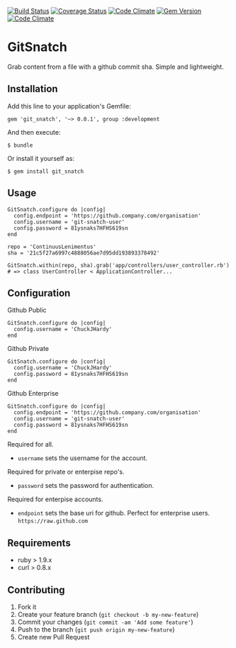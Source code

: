 [![Build Status](https://travis-ci.org/ChuckJHardy/GitSnatch.png?branch=master)](https://travis-ci.org/ChuckJHardy/GitSnatch) [![Coverage Status](https://coveralls.io/repos/ChuckJHardy/GitSnatch/badge.png)](https://coveralls.io/r/ChuckJHardy/GitSnatch) [![Code Climate](https://codeclimate.com/github/ChuckJHardy/GitSnatch.png)](https://codeclimate.com/github/ChuckJHardy/GitSnatch) [![Gem Version](https://badge.fury.io/rb/git_snatch.png)](http://badge.fury.io/rb/git_snatch) [![Code Climate](https://codeclimate.com/github/ChuckJHardy/GitSnatch.png)](https://codeclimate.com/github/ChuckJHardy/GitSnatch)

# GitSnatch

Grab content from a file with a github commit sha. Simple and lightweight.

## Installation

Add this line to your application's Gemfile:

    gem 'git_snatch', '~> 0.0.1', group :development

And then execute:

    $ bundle

Or install it yourself as:

    $ gem install git_snatch

## Usage

    GitSnatch.configure do |config|
      config.endpoint = 'https://github.company.com/organisation'
      config.username = 'git-snatch-user'
      config.password = 81ysnaks7HFHS619sn
    end
    
    repo = 'ContinuusLenimentus'
    sha = '21c5f27a6997c4888056ae7d95dd193893378492'
    
    GitSnatch.within(repo, sha).grab('app/controllers/user_controller.rb')
    # => class UserController < ApplicationController...
    
## Configuration

Github Public

    GitSnatch.configure do |config|
      config.username = 'ChuckJHardy'
    end
    
Github Private

    GitSnatch.configure do |config|
      config.username = 'ChuckJHardy'
      config.password = 81ysnaks7HFHS619sn
    end
    
Github Enterprise

    GitSnatch.configure do |config|
      config.endpoint = 'https://github.company.com/organisation'
      config.username = 'git-snatch-user'
      config.password = 81ysnaks7HFHS619sn
    end

Required for all.

* `username` sets the username for the account.

Required for private or enterpise repo's.

* `password` sets the password for authentication.

Required for enterpise accounts.

* `endpoint` sets the base uri for github. Perfect for enterprise users. `https://raw.github.com`


## Requirements

* ruby > 1.9.x
* curl > 0.8.x

## Contributing

1. Fork it
2. Create your feature branch (`git checkout -b my-new-feature`)
3. Commit your changes (`git commit -am 'Add some feature'`)
4. Push to the branch (`git push origin my-new-feature`)
5. Create new Pull Request
